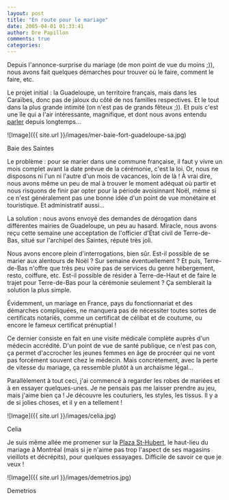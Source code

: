 ```yaml
---
layout: post
title: "En route pour le mariage"
date: 2005-04-01 01:33:41
author: Dre Papillon
comments: true
categories: 
---
```



Depuis l'annonce-surprise du mariage (de mon point de vue du moins ;)), nous avons fait quelques démarches pour trouver où le faire, comment le faire, etc.

Le projet initial : la Guadeloupe, un territoire français, mais dans les Caraïbes, donc pas de jaloux du côté de nos familles respectives.  Et le tout dans la plus grande intimité (on n'est pas de grands fêteux ;)).  Et puis c'est une île qui a l'air intéressante, magnifique, et dont nous avons entendu [parler](http://leeloolene.free.fr/) depuis longtemps...

![Image]({{ site.url }}/images/mer-baie-fort-guadeloupe-sa.jpg)
<div class="photoattrib">Baie des Saintes</div>



Le problème : pour se marier dans une commune française, il faut y vivre un mois complet avant la date prévue de la cérémonie, c'est la loi.  Or, nous ne disposons ni l'un ni l'autre d'un mois de vacances, loin de là !  À vrai dire, nous avons même un peu de mal à trouver le moment adéquat où partir et nous risquons de finir par opter pour la période avoisinnant Noël, même si ce n'est généralement pas une bonne idée d'un point de vue monétaire et touristique.  Et administratif aussi...

La solution : nous avons envoyé des demandes de dérogation dans différentes mairies de Guadeloupe, un peu au hasard.  Miracle, nous avons reçu cette semaine une acceptation de l'officier d'État civil de Terre-de-Bas, situé sur l'archipel des Saintes, réputé très joli.

Nous avons encore plein d'interrogations, bien sûr.  Est-il possible de se marier aux alentours de Noël ?  Sur semaine éventuellement ?  Et puis, Terre-de-Bas n'offre que très peu voire pas de services du genre hébergement, resto, coiffure, etc.  Est-il possible de résider à Terre-de-Haut et de faire le trajet pour Terre-de-Bas pour la cérémonie seulement ?  Ça semblerait la solution la plus simple.

Évidemment, un mariage en France, pays du fonctionnariat et des démarches compliquées, ne manquera pas de nécessiter toutes sortes de certificats notariés, comme un certificat de célibat et de coutume, ou encore le fameux certificat prénuptial !

Ce dernier consiste en fait en une visite médicale complète auprès d'un médecin accrédité.  D'un point de vue de santé publique, ce n'est pas con, ça permet d'accrocher les jeunes femmes en âge de procréer qui ne vont pas forcément souvent chez le médecin.  Mais concrètement, avec la perte de vitesse du mariage, ça ressemble plutôt à un archaïsme légal...

Parallèlement à tout ceci, j'ai commencé à regarder les robes de mariées et à en essayer quelques-unes.  Je ne pensais pas me laisser prendre au jeu, mais j'aime bien ça !  Je découvre les couturiers, les styles, les tissus.  Il y a de si jolies choses, et il y en a tellement !

![Image]({{ site.url }}/images/celia.jpg)
<div class="photoattrib">Celia</div>



Je suis même allée me promener sur la [Plaza St-Hubert](http://wwww.plaza-st-hubert.com/freepage.php?page=87&section=parcour&niv=1&secteur=87), le haut-lieu du mariage à Montréal (mais si je n'aime pas trop l'aspect de ses magasins vieillots et décrépits), pour quelques essayages.  Difficile de savoir ce que je veux !

![Image]({{ site.url }}/images/demetrios.jpg)
<div class="photoattrib">Demetrios</div>

